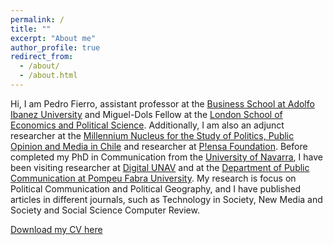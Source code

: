 ```yaml
---
permalink: /
title: ""
excerpt: "About me"
author_profile: true
redirect_from: 
  - /about/
  - /about.html
---
```


Hi, I am Pedro Fierro, assistant professor at the [Business School at Adolfo Ibanez University](https://negocios.uai.cl/) and Miguel-Dols Fellow at the [London School of Economics and Political Science](https://www.lse.ac.uk/canada-blanch/activities/Fellowship-Scheme). Additionally,  I am also an adjunct researcher at the [Millennium Nucleus for the Study of Politics, Public Opinion and Media in Chile](https://mepop.cl/) and researcher at [P!ensa Foundation](https://www.fundacionpiensa.cl/inicio/). Before completed my PhD in Communication from the [University of Navarra](https://www.unav.edu/web/facultad-de-comunicacion), I have been visiting researcher at [Digital UNAV](https://www.unav.edu/web/facultad-de-comunicacion/profesores-e-investigacion/digitalunav) and at the [Department of Public Communication at Pompeu Fabra University](https://www.upf.edu/web/comunicacio). My research is focus on Political Communication and Political Geography, and I have published articles in different journals, such as Technology in Society, New Media and Society and Social Science Computer Review. 

[Download my CV here](https://pedrofierroz87.github.io/site/files/PedroFierro_CV.pdf)
